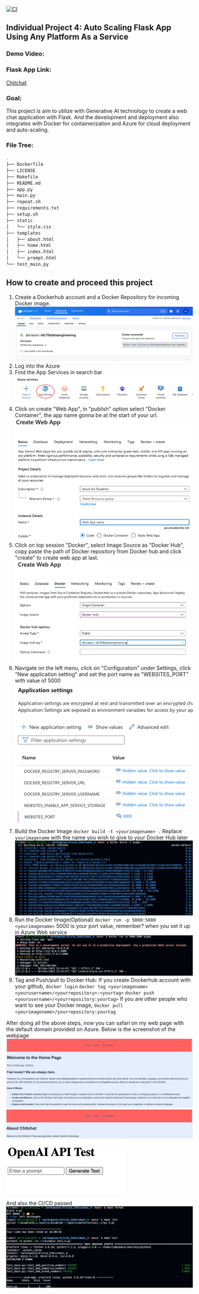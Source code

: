 [![CI](https://github.com/nogibjj/Alicia_Individual_4/actions/workflows/cicd.yml/badge.svg)](https://github.com/nogibjj/Alicia_Individual_4/actions/workflows/cicd.yml)
## Individual Project 4: Auto Scaling Flask App Using Any Platform As a Service
### Demo Video:

### Flask App Link:

[Chitchat](http://chitchat123.azurewebsites.net)

### Goal:

This project is aim to utilize with Generative AI technology to create a web chat application with Flask. And the development and deployment also integrates with Docker for containerization and Azure for cloud deployment and auto-scaling.

### File Tree:

```bash
.
├── Dockerfile
├── LICENSE
├── Makefile
├── README.md
├── app.py
├── main.py
├── repeat.sh
├── requirements.txt
├── setup.sh
├── static
│   └── style.css
├── templates
│   ├── about.html
│   ├── home.html
│   ├── index.html
│   └── prompt.html
└── test_main.py
```

## How to create and proceed this project

1. Create a Dockerhub account and a Docker Repository for incoming Docker image.
![Alt text](Create_Dockerrepo.png)
2. Log into the Azure
3. Find the App Services in search bar
![Alt text](<App Services.png>)
4. Click on create "Web App", in "publish" option select "Docker Container", the app name gonna be at the start of your url.
![Alt text](Create_Webapp.png)
5. Click on top session "Docker", select Image Source as "Docker Hub", copy paste the path of Docker repository from Docker hub and click "create" to create web app at last.
![Alt text](Webservice_Dockerset.png)
6. Navigate on the left menu, click on "Configuration" under Settings, click "New application setting" and set the port name as "WEBSITES_PORT" with value of 5000
![Alt text](PORT_set.png)
7. Build the Docker Image
`docker build -t <yourimagename> .` Replace `yourimagename` with the name you wish to give to your 
Docker Hub later
![Alt text](Dockerbuild.png)
8. Run the Docker Image(Optional)
`docker run -p 5000:5000 <yourimagename>`
5000 is your port value, remember? when you set it up in Azure Web service
![Alt text](runimage.png)
9. Tag and Push/pull to Docker Hub:
If you create Dockerhub account with your github, 
`docker login`
`docker tag <yourimagename> <yourusername>/<yourrepository>:<yourtag>`
`docker push <yourusername>/<yourrepository:yourtag>`
If you are other people who want to see your Docker image,
`docker pull <yourimagename>/yourrepository:yourtag`

After doing all the above steps, now you can safari on my web page with the default domain provided on Azure.
Below is the screenshot of the webpage
![Alt text](homepage.png)
![Alt text](introduction.png)
![Alt text](Chatpage.png)

And also the CI/CD passed
![Alt text](CI_CD.png)
